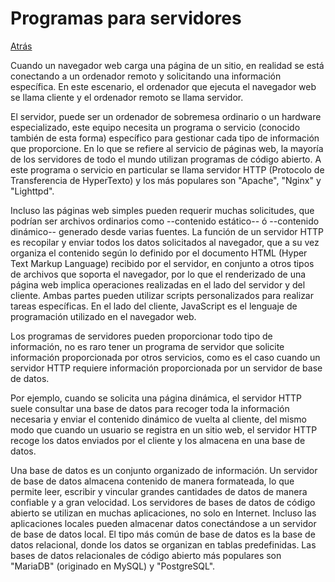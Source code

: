 # Programas para servidores
<a href=../README.md>Atrás</a>

Cuando un navegador web carga una página de un sitio, en realidad se está conectando a un ordenador remoto y solicitando una información específica. En este escenario, el ordenador que ejecuta el navegador web se llama cliente y el ordenador remoto se llama servidor.

El servidor, puede ser un ordenador de sobremesa ordinario o un hardware especializado, este equipo necesita un programa o servicio (conocido también de esta forma) específico para gestionar cada tipo de información que proporcione. En lo que se refiere al servicio de páginas web, la mayoría de los servidores de todo el mundo utilizan programas de código abierto. A este programa o servicio en particular se llama servidor HTTP (Protocolo de Transferencia de HyperTexto) y los más populares son "Apache", "Nginx" y "Lighttpd".

Incluso las páginas web simples pueden requerir muchas solicitudes, que podrían ser archivos ordinarios como --contenido estático-- ó --contenido dinámico-- generado desde varias fuentes. La función de un servidor HTTP es recopilar y enviar todos los datos solicitados al navegador, que a su vez organiza el contenido según lo definido por el documento HTML (Hyper Text Markup Language) recibido por el servidor, en conjunto a otros tipos de archivos que soporta el navegador, por lo que el renderizado de una página web implica operaciones realizadas en el lado del servidor y del cliente. Ambas partes pueden utilizar scripts personalizados para realizar tareas específicas. En el lado del cliente, JavaScript es el lenguaje de programación utilizado en el navegador web.

Los programas de servidores pueden proporcionar todo tipo de información, no es raro tener un programa de servidor que solicite información proporcionada por otros servicios, como es el caso cuando un servidor HTTP requiere información proporcionada por un servidor de base de datos.

Por ejemplo, cuando se solicita una página dinámica, el servidor HTTP suele consultar una base de datos para recoger toda la información necesaria y enviar el contenido dinámico de vuelta al cliente, del mismo modo que cuando un usuario se registra en un sitio web, el servidor HTTP recoge los datos enviados por el cliente y los almacena en una base de datos.

Una base de datos es un conjunto organizado de información. Un servidor de base de datos almacena contenido de manera formateada, lo que permite leer, escribir y vincular grandes cantidades de datos de manera confiable y a gran velocidad. Los servidores de bases de datos de código abierto se utilizan en muchas aplicaciones, no solo en Internet. Incluso las aplicaciones locales pueden almacenar datos conectándose a un servidor de base de datos local. El tipo más común de base de datos es la base de datos relacional, donde los datos se organizan en tablas predefinidas. Las bases de datos relacionales de código abierto más populares son "MariaDB" (originado en MySQL) y "PostgreSQL".